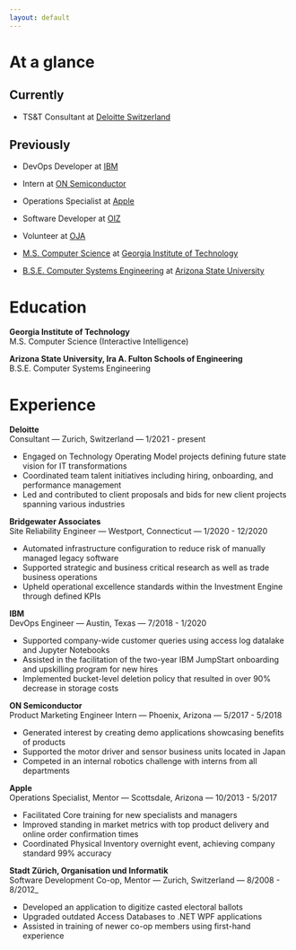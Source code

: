 ```yaml
---
layout: default
---
```


# At a glance

## Currently
- TS&T Consultant at [Deloitte Switzerland](https://www2.deloitte.com/ch/en/pages/technology/solutions/technology-strategy-and-transformation.html)

## Previously
- DevOps Developer at [IBM](https://www.ibm.com/cloud/object-storage)
- Intern at [ON Semiconductor](http://onsemi.com/)
- Operations Specialist at [Apple](http://www.apple.com/retail/scottsdalequarter/)
- Software Developer at [OIZ](https://www.stadt-zuerich.ch/fd/de/index/das_departement/organisation/oiz.html)
- Volunteer at [OJA](https://www.oja.ch/)

- [M.S. Computer Science](https://omscs.gatech.edu/) at [Georgia Institute of Technology](https://engineering.asu.edu/)
- [B.S.E. Computer Systems Engineering](http://explore.engineering.asu.edu/undergraduate-degrees/computer-systems/) at [Arizona State University](https://engineering.asu.edu/)

# Education
**Georgia Institute of Technology**  
M.S. Computer Science (Interactive Intelligence)  

**Arizona State University, Ira A. Fulton Schools of Engineering**  
B.S.E. Computer Systems Engineering

# Experience

**Deloitte**  
Consultant — Zurich, Switzerland — 1/2021 - present
- Engaged on Technology Operating Model projects defining future state vision for IT transformations
- Coordinated team talent initiatives including hiring, onboarding, and performance management
- Led and contributed to client proposals and bids for new client projects spanning various industries


**Bridgewater Associates**  
Site Reliability Engineer — Westport, Connecticut — 1/2020 - 12/2020

- Automated infrastructure configuration to reduce risk of manually managed legacy software
- Supported strategic and business critical research as well as trade business operations
- Upheld operational excellence standards within the Investment Engine through defined KPIs

**IBM**  
DevOps Engineer — Austin, Texas — 7/2018 - 1/2020

- Supported company-wide customer queries using access log datalake and Jupyter Notebooks
- Assisted in the facilitation of the two-year IBM JumpStart onboarding and upskilling program for new hires
- Implemented bucket-level deletion policy that resulted in over 90% decrease in storage costs

**ON Semiconductor**  
Product Marketing Engineer Intern — Phoenix, Arizona — 5/2017 - 5/2018

- Generated interest by creating demo applications showcasing benefits of products
- Supported the motor driver and sensor business units located in Japan
- Competed in an internal robotics challenge with interns from all departments

**Apple**  
Operations Specialist, Mentor — Scottsdale, Arizona — 10/2013 - 5/2017

- Facilitated Core training for new specialists and managers
- Improved standing in market metrics with top product delivery and online order confirmation times
- Coordinated Physical Inventory overnight event, achieving company standard 99% accuracy

**Stadt Zürich, Organisation und Informatik**  
Software Development Co-op, Mentor — Zurich, Switzerland — 8/2008 - 8/2012_

- Developed an application to digitize casted electoral ballots
- Upgraded outdated Access Databases to .NET WPF applications
- Assisted in training of newer co-op members using first-hand experience

